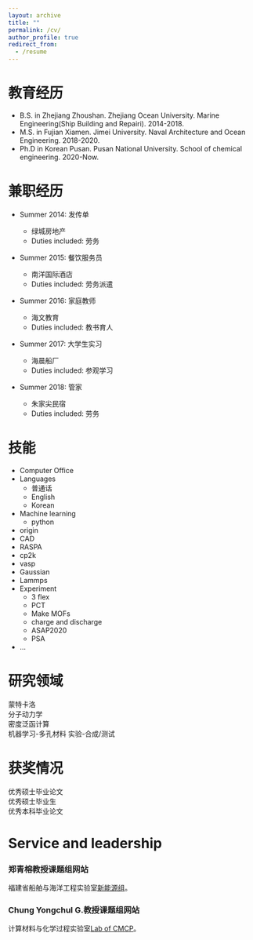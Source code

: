 ```yaml
---
layout: archive
title: ""
permalink: /cv/
author_profile: true
redirect_from:
  - /resume
---     
```


教育经历
======
* B.S. in Zhejiang Zhoushan. Zhejiang Ocean University. Marine Engineering(Ship Building and Repairi). 2014-2018.
* M.S. in Fujian Xiamen. Jimei University. Naval Architecture and Ocean Engineering. 2018-2020.
* Ph.D in Korean Pusan. Pusan National University. School of chemical engineering. 2020-Now.

兼职经历
======
* Summer 2014: 发传单
  * 绿城房地产
  * Duties included: 劳务

* Summer 2015: 餐饮服务员
  * 南洋国际酒店
  * Duties included: 劳务派遣
  
* Summer 2016: 家庭教师
  * 海文教育
  * Duties included: 教书育人
 
* Summer 2017: 大学生实习
  * 海晨船厂
  * Duties included: 参观学习
  
* Summer 2018: 管家
  * 朱家尖民宿
  * Duties included: 劳务
  
技能
======
* Computer Office
* Languages
  * 普通话
  * English
  * Korean
* Machine learning
  * python                                
* origin
* CAD                 
* RASPA           
* cp2k                
* vasp                      
* Gaussian                                   
* Lammps                       
* Experiment               
  * 3 flex                                  
  * PCT                         
  * Make MOFs
  * charge and discharge              
  * ASAP2020           
  * PSA             
* ...
         
研究领域     
======
 蒙特卡洛                  
 分子动力学                        
 密度泛函计算              
 机器学习-多孔材料
 实验-合成/测试                                                  
 
 获奖情况     
======
  优秀硕士毕业论文                       
  优秀硕士毕业生                      
  优秀本科毕业论文                                                                                    
  
Service and leadership
======
### 郑青榕教授课题组网站                                  
福建省船舶与海洋工程实验室[新能源组](http://mei.jmu.edu.cn/info/1070/1126.htm "1")。        

### Chung Yongchul G.教授课题组网站                                   
计算材料与化学过程实验室[Lab of CMCP](https://cmcp-group.github.io/ "2")。
